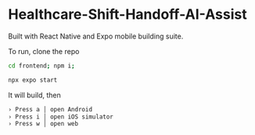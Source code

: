 # Healthcare-Shift-Handoff-AI-Assist

Built with React Native and Expo mobile building suite.

To run, clone the repo
```bash
cd frontend; npm i;
```
```bash
npx expo start
```
It will build, then
```bash
› Press a │ open Android
› Press i │ open iOS simulator
› Press w │ open web
```